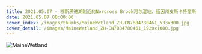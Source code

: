 ```yaml
---
title: 2021.05.07 - 穆斯黑德湖附近的Norcross Brook河与湿地，缅因州皮斯卡特奎斯 (© Aaron Black-Schmidt/Tandem Stills + Motion)
date: 2021.05.07 00:00:00
cover_index: /images/thumbs/MaineWetland_ZH-CN7884780461_533x300.jpg
cover_detail: /images/MaineWetland_ZH-CN7884780461_1920x1080.jpg
---
```


![MaineWetland](/images/MaineWetland_ZH-CN7884780461_1920x1080.jpg)
